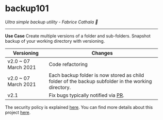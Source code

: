 # backup101

*Ultra simple backup utility - Fabrice Cathala 🐸*

---

**Use Case**
Create multiple versions of a folder and sub-folders.
Snapshot backup of your working directory with versioning.

| Versioning | Changes |
| -------------------- | ---- |
| v2.0 ~ 07 March 2021 | Code refactoring |
| v2.0 ~ 07 March 2021 | Each backup folder is now stored as child folder of the backup subfolder in the working directory. |
| v2.1 | Fix bugs typically notified via [PR](https://github.com/fcathala/backup101/pulls). |

The security policy is explained [here](https://github.com/fcathala/backup101/blob/main/SECURITY.md).
You can find more details about this project [here](https://backup101.uk/).
